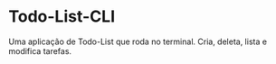 ﻿# Todo-List-CLI

Uma aplicação de Todo-List que roda no terminal. Cria, deleta, lista e modifica tarefas.
